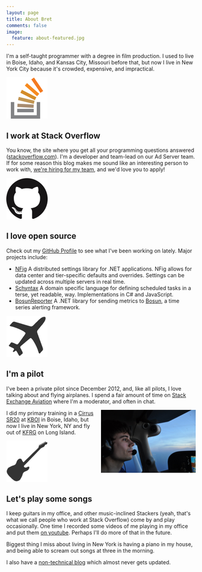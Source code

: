 ```yaml
---
layout: page
title: About Bret
comments: false
image:
  feature: about-featured.jpg
---
```


I'm a self-taught programmer with a degree in film production. I used to live in Boise, Idaho, and Kansas City, Missouri before that, but now I live in New York City because it's crowded, expensive, and impractical.

<div class="about-section">
  <div class="section-icon">
    <img src="/images/so-icon.png" style="width:110px; height:110px;">
  </div>
  <div class="section-text">
    <h2>I work at Stack Overflow</h2>
    <p>
      You know, the site where you get all your programming questions answered (<a href="http://stackoverflow.com">stackoverflow.com</a>). I'm a developer and team-lead on our Ad Server team. If for some reason this blog makes me sound like an interesting person to work with, <a href="http://careers.stackoverflow.com/jobs/62162/ad-server-technology-developer-stack-exchange">we're hiring for my team</a>, and we'd love you to apply!
    </p>
  </div>
</div>

<div class="about-section">
  <div class="section-icon">
    <img src="/images/github.png" style="width:110px; height:110px;">
  </div>
  <div class="section-text">
    <h2>I love open source</h2>
    <p>
      Check out my <a href="https://github.com/bretcope">GitHub Profile</a> to see what I've been working on lately. Major projects include:
    </p>
    <ul>
      <li>
        <a href="https://github.com/NFig">NFig</a> A distributed settings library for .NET applications. NFig allows for data center and tier-specific defaults and overrides. Settings can be updated across multiple servers in real time.
      </li>
      <li>
        <a href="https://github.com/schyntax/schyntax">Schyntax</a> A domain specific language for defining scheduled tasks in a terse, yet readable, way. Implementations in C# and JavaScript.
      </li>
      <li>
        <a href="">BosunReporter</a> A .NET library for sending metrics to <a href="http://bosun.org">Bosun</a>, a time series alerting framework.
      </li>
    </ul>
  </div>
</div>

<div class="about-section">
  <div class="section-icon">
    <img src="/images/airplane.png" style="width:110px; height:110px;">
  </div>
  <div class="section-text">
    <h2>I'm a pilot</h2>
    <p>
      I've been a private pilot since December 2012, and, like all pilots, I love talking about and flying airplanes. I spend a fair amount of time on <a href="http://aviation.stackexchange.com">Stack Exchange Aviation</a> where I'm a moderator, and often in chat.
    </p>
    <p>
      <img src="/images/bret-pilot.jpg" style="float:right; width:50%; max-width:260px; margin-left:1em;">
      I did my primary training in a <a href="http://en.wikipedia.org/wiki/Cirrus_SR20">Cirrus SR20</a> at <a href="http://skyvector.com/airport/BOI/Boise-Air-Terminal-Gowen-Field-Airport">KBOI</a> in Boise, Idaho, but now I live in New York, NY and fly out of <a href="http://skyvector.com/airport/FRG/Republic-Airport">KFRG</a> on Long Island.
    </p>
  </div>
</div>

<div class="about-section">
  <div class="section-icon">
    <img src="/images/guitar.png" style="width:110px; height:110px;">
  </div>
  <div class="section-text">
    <h2>Let's play some songs</h2>
    <p>
      I keep guitars in my office, and other music-inclined Stackers (yeah, that's what we call people who work at Stack Overflow) come by and play occasionally. One time I recorded some videos of me playing in my office and put them <a href="https://www.youtube.com/channel/UCP7uZX8WcqhM_KjAyX3v9Mw">on youtube</a>. Perhaps I'll do more of that in the future.
    </p>
    <p>
      Biggest thing I miss about living in New York is having a piano in my house, and being able to scream out songs at three in the morning.
    </p>
  </div>
</div>

I also have a [non-technical blog](http://bretcope.blogspot.com/) which almost never gets updated.
